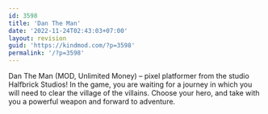 ```yaml
---
id: 3598
title: 'Dan The Man'
date: '2022-11-24T02:43:03+07:00'
layout: revision
guid: 'https://kindmod.com/?p=3598'
permalink: '/?p=3598'
---
```


Dan The Man (MOD, Unlimited Money) – pixel platformer from the studio Halfbrick Studios! In the game, you are waiting for a journey in which you will need to clear the village of the villains. Choose your hero, and take with you a powerful weapon and forward to adventure.
